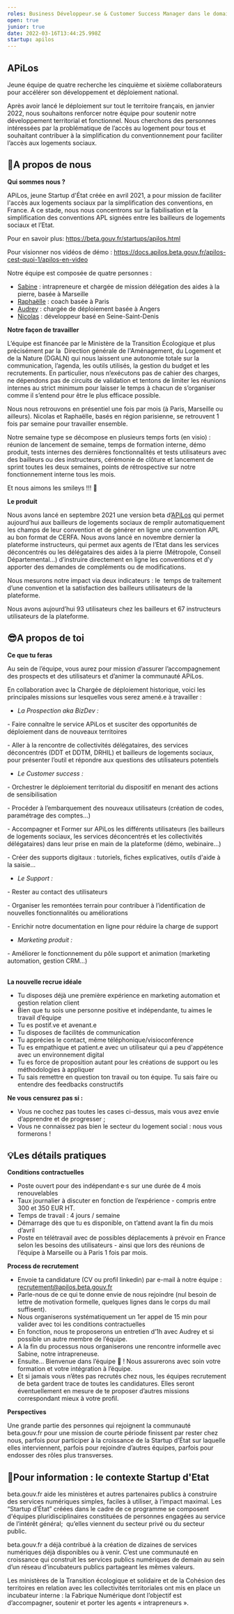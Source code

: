 ```yaml
---
roles: Business Développeur.se & Customer Success Manager dans le domaine du logement social
open: true
junior: true
date: 2022-03-16T13:44:25.998Z
startup: apilos
---
```

## APiLos



Jeune équipe de quatre recherche les cinquième et sixième collaborateurs pour accélérer son développement et déploiement national.

Après avoir lancé le déploiement sur tout le territoire français, en janvier 2022, nous souhaitons renforcer notre équipe pour soutenir notre développement territorial et fonctionnel. Nous cherchons des personnes intéressées par la problématique de l’accès au logement pour tous et souhaitant contribuer à la simplification du conventionnement pour faciliter l’accès aux logements sociaux.



## 👫A propos de nous 

**Qui sommes nous ?**

APiLos, jeune Startup d'État créée en avril 2021, a pour mission de faciliter l'accès aux logements sociaux par la simplification des conventions, en France. A ce stade, nous nous concentrons sur la fiabilisation et la simplification des conventions APL signées entre les bailleurs de logements sociaux et l’Etat.

Pour en savoir plus: <https://beta.gouv.fr/startups/apilos.html>

Pour visionner nos vidéos de démo : <https://docs.apilos.beta.gouv.fr/apilos-cest-quoi-1/apilos-en-video> 

Notre équipe est composée de quatre personnes :

* [Sabine](https://www.linkedin.com/in/sabine-marini-b6747756?originalSubdomain=fr) : intrapreneure et chargée de mission délégation des aides à la pierre, basée à Marseille
* [Raphaëlle](https://www.linkedin.com/in/rapha%C3%ABlle-neyton-93ab4037/) : coach basée à Paris
* [Audrey](https://www.linkedin.com/in/audrey-houssais/) : chargée de déploiement basée à Angers
* [Nicolas](https://www.linkedin.com/in/nicolas-oudard-9534075/) : développeur basé en Seine-Saint-Denis 

**Notre façon de travailler**

L’équipe est financée par le Ministère de la Transition Écologique et plus précisément par la  Direction générale de l'Aménagement, du Logement et de la Nature (DGALN) qui nous laissent une autonomie totale sur la communication, l’agenda, les outils utilisés, la gestion du budget et les recrutements. En particulier, nous n’exécutons pas de cahier des charges, ne dépendons pas de circuits de validation et tentons de limiter les réunions internes au strict minimum pour laisser le temps à chacun de s’organiser comme il s’entend pour être le plus efficace possible. 

Nous nous retrouvons en présentiel une fois par mois (à Paris, Marseille ou ailleurs). Nicolas et Raphaëlle, basés en région parisienne, se retrouvent 1 fois par semaine pour travailler ensemble. 

Notre semaine type se décompose en plusieurs temps forts (en visio) : réunion de lancement de semaine, temps de formation interne, démo produit, tests internes des dernières fonctionnalités et tests utilisateurs avec des bailleurs ou des instructeurs, cérémonie de clôture et lancement de sprint toutes les deux semaines, points de rétrospective sur notre fonctionnement interne tous les mois. 

Et nous aimons les smileys !!! 🤪

**Le produit**

Nous avons lancé en septembre 2021 une version beta d’[APiLos](https://apilos.beta.gouv.fr/) qui permet aujourd’hui aux bailleurs de logements sociaux de remplir automatiquement les champs de leur convention et de générer en ligne une convention APL au bon format de CERFA. Nous avons lancé en novembre dernier la plateforme instructeurs, qui permet aux agents de l’Etat dans les services déconcentrés ou les délégataires des aides à la pierre (Métropole, Conseil Départemental…) d’instruire directement en ligne les conventions et d’y apporter des demandes de compléments ou de modifications. 

Nous mesurons notre impact via deux indicateurs : le  temps de traitement d’une convention et la satisfaction des bailleurs utilisateurs de la plateforme. 

Nous avons aujourd’hui 93 utilisateurs chez les bailleurs et 67 instructeurs utilisateurs de la plateforme.



## 😎A propos de toi 

**Ce que tu feras** 

Au sein de l’équipe, vous aurez pour mission d’assurer l’accompagnement des prospects et des utilisateurs et d’animer la communauté APiLos.

En collaboration avec la Chargée de déploiement historique, voici les principales missions sur lesquelles vous serez amené.e à travailler :

* *La Prospection aka BizDev :*

\- Faire connaître le service APiLos et susciter des opportunités de déploiement dans de nouveaux territoires

\- Aller à la rencontre de collectivités délégataires, des services déconcentrés (DDT et DDTM, DRHIL) et bailleurs de logements sociaux, pour présenter l’outil et répondre aux questions des utilisateurs potentiels

* *Le Customer success :*

\- Orchestrer le déploiement territorial du dispositif en menant des actions de sensibilisation

\- Procéder à l’embarquement des nouveaux utilisateurs (création de codes, paramétrage des comptes…)

\- Accompagner et Former sur APiLos les différents utilisateurs (les bailleurs de logements sociaux, les services déconcentrés et les collectivités délégataires) dans leur prise en main de la plateforme (démo, webinaire…)

\- Créer des supports digitaux : tutoriels, fiches explicatives, outils d'aide à la saisie...

* *Le Support :*

\- Rester au contact des utilisateurs

\- Organiser les remontées terrain pour contribuer à l’identification de nouvelles fonctionnalités ou améliorations

\- Enrichir notre documentation en ligne pour réduire la charge de support

* *Marketing produit :*

\- Améliorer le fonctionnement du pôle support et animation (marketing automation, gestion CRM…)



\
**La nouvelle recrue idéale**

* Tu disposes déjà une première expérience en marketing automation et gestion relation client 
* Bien que tu sois une personne positive et indépendante, tu aimes le travail d’équipe
* Tu es postif.ve et avenant.e
* Tu disposes de facilités de communication
* Tu apprécies le contact, même téléphonique/visioconférence
* Tu es empathique et patient.e avec un utilisateur qui a peu d'appétence avec un environnement digital
* Tu es force de proposition autant pour les créations de support ou les méthodologies à appliquer
* Tu sais remettre en question ton travail ou ton équipe. Tu sais faire ou entendre des feedbacks constructifs



**Ne vous censurez pas si :**

* Vous ne cochez pas toutes les cases ci-dessus, mais vous avez envie d’apprendre et de progresser ;
* Vous ne connaissez pas bien le secteur du logement social : nous vous formerons ! 

## 💡Les détails pratiques

**Conditions contractuelles** 

* Poste ouvert pour des indépendant·e·s sur une durée de 4 mois renouvelables
* Taux journalier à discuter en fonction de l’expérience - compris entre 300 et 350 EUR HT. 
* Temps de travail : 4 jours / semaine 
* Démarrage dès que tu es disponible, on t’attend avant la fin du mois d’avril
* Poste en télétravail avec de possibles déplacements à prévoir en France selon les besoins des utilisateurs - ainsi que lors des réunions de l’équipe à Marseille ou à Paris 1 fois par mois. 

**Process de recrutement**

* Envoie ta candidature (CV ou profil linkedin) par e-mail à notre équipe : [recrutement@apilos.beta.gouv.fr](mailto:recrutement@apilos.beta.gouv.fr)
* Parle-nous de ce qui te donne envie de nous rejoindre (nul besoin de lettre de motivation formelle, quelques lignes dans le corps du mail suffisent).
* Nous organiserons systématiquement un 1er appel de 15 min pour valider avec toi les conditions contractuelles
* En fonction, nous te proposerons un entretien d’1h avec Audrey et si possible un autre membre de l’équipe. 
* A la fin du processus nous organiserons une rencontre informelle avec Sabine, notre intrapreneuse.
* Ensuite… Bienvenue dans l’équipe 🍾 ! Nous assurerons avec soin votre formation et votre intégration à l’équipe. 
* Et si jamais vous n’êtes pas recrutés chez nous, les équipes recrutement de beta gardent trace de toutes les candidatures. Elles seront éventuellement en mesure de te proposer d’autres missions correspondant mieux à votre profil. 

**Perspectives**

Une grande partie des personnes qui rejoignent la communauté beta.gouv.fr pour une mission de courte période finissent par rester chez nous, parfois pour participer à la croissance de la Startup d’État sur laquelle elles interviennent, parfois pour rejoindre d’autres équipes, parfois pour endosser des rôles plus transverses. 



## **🧐Pour information : le contexte Startup d'Etat**

beta.gouv.fr aide les ministères et autres partenaires publics à construire des services numériques simples, faciles à utiliser, à l’impact maximal. Les “Startup d’État” créées dans le cadre de ce programme se composent d'équipes pluridisciplinaires constituées de personnes engagées au service de l’intérêt général;  qu’elles viennent du secteur privé ou du secteur public. 

beta.gouv.fr a déjà contribué à la création de dizaines de services numériques déjà disponibles ou à venir. C’est une communauté en croissance qui construit les services publics numériques de demain au sein d’un réseau d’incubateurs publics partageant les mêmes valeurs.

Les ministères de la Transition écologique et solidaire et de la Cohésion des territoires en relation avec les collectivités territoriales ont mis en place un incubateur interne : la Fabrique Numérique dont l’objectif est d’accompagner, soutenir et porter les agents « intrapreneurs ».
